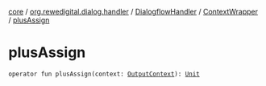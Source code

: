 [core](../../../index.md) / [org.rewedigital.dialog.handler](../../index.md) / [DialogflowHandler](../index.md) / [ContextWrapper](index.md) / [plusAssign](./plus-assign.md)

# plusAssign

`operator fun plusAssign(context: `[`OutputContext`](../../../org.rewedigital.dialog.model.dialogflow/-output-context/index.md)`): `[`Unit`](https://kotlinlang.org/api/latest/jvm/stdlib/kotlin/-unit/index.html)